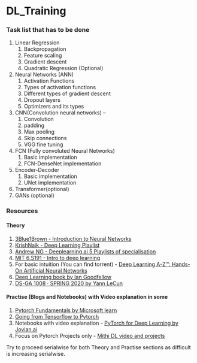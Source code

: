 # DL_Training


### Task list that has to be done 
1. Linear Regression
   1. Backpropagation
   1. Feature scaling
   1. Gradient descent
   1. Quadratic Regression (Optional)
1. Neural Networks (ANN)
   1. Activation Functions
   1. Types of activation functions
   1. Different types of gradient descent
   1. Dropout layers
   1. Optimizers and its types
1. CNN(Convolution neural networks) – 
   1. Convolution 
   1. padding 
   1. Max pooling
   1. Skip connections
   1. VGG fine tuning
1. FCN (Fully convoluted Neural Networks)
   1. Basic implementation
   1. FCN-DenseNet implementation
1. Encoder-Decoder
   1. Basic implementation
   1. UNet implementation
1. Transformer(optional)
1. GANs (optional)


### Resources
#### Theory
1. [3Blue1Brown - Introduction to Neural Networks](https://www.youtube.com/playlist?list=PLZHQObOWTQDNU6R1_67000Dx_ZCJB-3pi)
2. [KrishNaik - Deep Learning Playlist](https://www.youtube.com/playlist?list=PLZoTAELRMXVPGU70ZGsckrMdr0FteeRUi)
3. [Andrew NG - Deeplearning.ai 5 Playlists of specialisation](https://www.youtube.com/c/Deeplearningai/playlists)
4. [MIT 6.S191 - Intro to deep learning](http://introtodeeplearning.com/)
5. For basic intuition (You can find torrent) - [Deep Learning A-Z™: Hands-On Artificial Neural Networks](https://www.udemy.com/course/deeplearning/)
6. [Deep Learning book by Ian Goodfellow](https://www.deeplearningbook.org/)
7. [DS-GA 1008 · SPRING 2020 by Yann LeCun](https://atcold.github.io/pytorch-Deep-Learning/)

#### Practise (Blogs and Notebooks) with Video explanation in some
1. [Pytorch Fundamentals by Microsoft learn](https://docs.microsoft.com/en-us/learn/paths/pytorch-fundamentals/)
2. [Going from Tensorflow to Pytorch](https://pytorch.org/tutorials/beginner/deep_learning_60min_blitz.html)
3. Notebooks with video explanation - [PyTorch for Deep Learning by Jovian.ai](https://www.youtube.com/watch?v=GIsg-ZUy0MY&ab_channel=freeCodeCamp.org)
4. Focus on Pytorch Projects only - [Mithi DL video and projects](https://mithi.github.io/deep-blueberry/)

Try to proceed serialwise for both Theory and Practise sections as difficult is increasing serialwise. 

